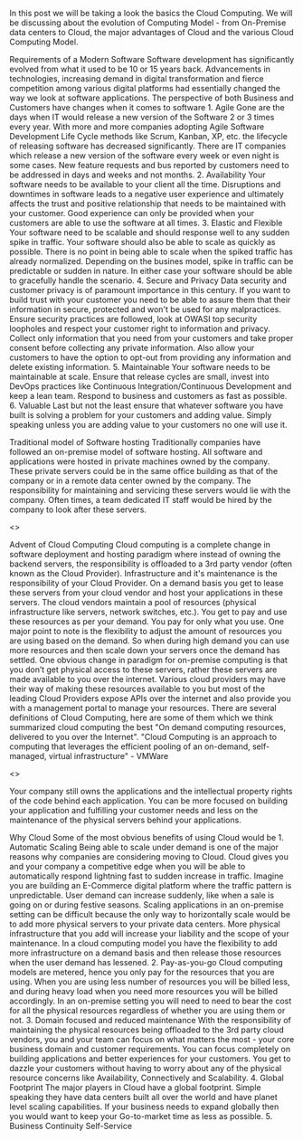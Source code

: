 In this post we will be taking a look the basics the Cloud Computing. We will be discussing about the evolution of Computing Model - from On-Premise data centers to Cloud, the major advantages of Cloud and the various Cloud Computing Model.

Requirements of a Modern Software
Software development has significantly evolved from what it used to be 10 or 15 years back. Advancements in technologies, increasing demand in digital transformation and fierce competition among various digital platforms had essentially changed the way we look at software applications. The perspective of both Business and Customers have changes when it comes to software
	1. Agile
	Gone are the days when IT would release a new version of the Software 2 or 3 times every year. With more and more companies adopting Agile Software Development Life Cycle methods like Scrum, Kanban, XP, etc. the lifecycle of releasing software has decreased significantly. There are IT companies which release a new version of the software every week or even night is some cases. New feature requests and bus reported by customers need to be addressed in days and weeks and not months.
	2. Availability
	Your software needs to be available to your client all the time. Disruptions and downtimes in software leads to a negative user experience and ultimately affects the trust and positive relationship that needs to be maintained with your customer. Good experience can only be provided when your customers are able to use the software at all times.
	3. Elastic and Flexible
	Your software need to be scalable and should response well to any sudden spike in traffic. Your software should also be able to scale as quickly as possible. There is no point in being able to scale when the spiked traffic has already normalized. Depending on the busines model, spike in traffic can be predictable or sudden in nature. In either case your software should be able to gracefully handle the scenario.
	4. Secure and Privacy
	Data security and customer privacy is of paramount importance in this century. If you want to build trust with your customer you need to be able to assure them that their information in secure, protected and won't be used for any malpractices. Ensure security practices are followed, look at OWASI top security loopholes and respect your customer right to information and privacy. Collect only information that you need from your customers and take proper consent before collecting any private information. Also allow your customers to have the option to opt-out from providing any information and delete existing information.
	5. Maintainable
	Your software needs to be maintainable at scale. Ensure that release cycles are small, invest into DevOps practices like Continuous Integration/Continuous Development and keep a lean team. Respond to business and customers as fast as possible.
	6. Valuable
	Last but not the least ensure that whatever software you have built is solving a problem for your customers and adding value. Simply speaking unless you are adding value to your customers no one will use it.
	
Traditional model of Software hosting
Traditionally companies have followed an on-premise model of software hosting. All software and applications were hosted in private machines owned by the company. These private servers could be in the same office building as that of the company or in a remote data center owned by the company. The responsibility for maintaining and servicing these servers would lie with the company. Often times, a team dedicated IT staff would be hired by the company to look after these servers.

<<Insert image of On-Premise>>

Advent of Cloud Computing
Cloud computing is a complete change in software deployment and hosting paradigm where instead of owning the backend servers, the responsibility is offloaded to a 3rd party vendor (often known as the Cloud Provider). Infrastructure and it's maintenance is the responsibility of your Cloud Provider. On a demand basis you get to lease these servers from your cloud vendor and host your applications in these servers.
The cloud vendors maintain a pool of resources (physical infrastructure like servers, network switches, etc.). You get to pay and use these resources as per your demand. You pay for only what you use. One major point to note is the flexibility to adjust the amount of resources you are using based on the demand. So when during high demand you can use more resources and then scale down your servers once the demand has settled.
One obvious change in paradigm for on-premise computing is that you don’t get physical access to these servers, rather these servers are made available to you over the internet. Various cloud providers may have their way of making these resources available to you but most of the leading Cloud Providers expose APIs over the internet and also provide you with a management portal to manage your resources.
There are several definitions of Cloud Computing, here are some of them which we think summarized cloud computing the best
	"On demand computing resources, delivered to you over the Internet".
	"Cloud Computing is an approach to computing that leverages the efficient pooling of an on-demand, self-managed, virtual infrastructure" - VMWare

<<Insert Image of Cloud Computing>>

Your company still owns the applications and the intellectual property rights of the code behind each application. You can be more focused on building your application and fulfilling your customer needs and less on the maintenance of the physical servers behind your applications.

Why Cloud
Some of the most obvious benefits of using Cloud would be 
	1. Automatic Scaling
		Being able to scale under demand is one of the major reasons why companies are considering moving to Cloud. Cloud gives you and your company a competitive edge when you will be able to automatically respond lightning fast to sudden increase in traffic. Imagine you are building an E-Commerce digital platform where the traffic pattern is unpredictable. User demand can increase suddenly, like when a sale is going on or during festive seasons. Scaling applications in an on-premise setting can be difficult because the only way to horizontally scale would be to add more physical servers to your private data centers. More physical infrastructure that you add will increase your liability and the scope of your maintenance. In a cloud computing model you have the flexibility to add more infrastructure on a demand basis and then release those resources when the user demand has lessened.
	2. Pay-as-you-go
		Cloud computing models are metered, hence you only pay for the resources that you are using. When you are using less number of resources you will be billed less, and during heavy load when you need more resources you will be billed accordingly. In an on-premise setting you will need to need to bear the cost for all the physical resources regardless of whether you are using them or not.
	3. Domain focused and reduced maintenance
		With the responsibility of maintaining the physical resources being offloaded to the 3rd party cloud vendors, you and your team can focus on what matters the most - your core business domain and customer requirements. You can focus completely on building applications and better experiences for your customers. You get to dazzle your customers without having to worry about any of the physical resource concerns like Availability, Connectively and Scalability.
	4. Global Footprint
		The major players in Cloud have a global footprint. Simple speaking they have data centers built all over the world and have planet level scaling capabilities. If your business needs to expand globally then you would want to keep your Go-to-market time as less as possible. 
	5. Business Continuity
Self-Service
